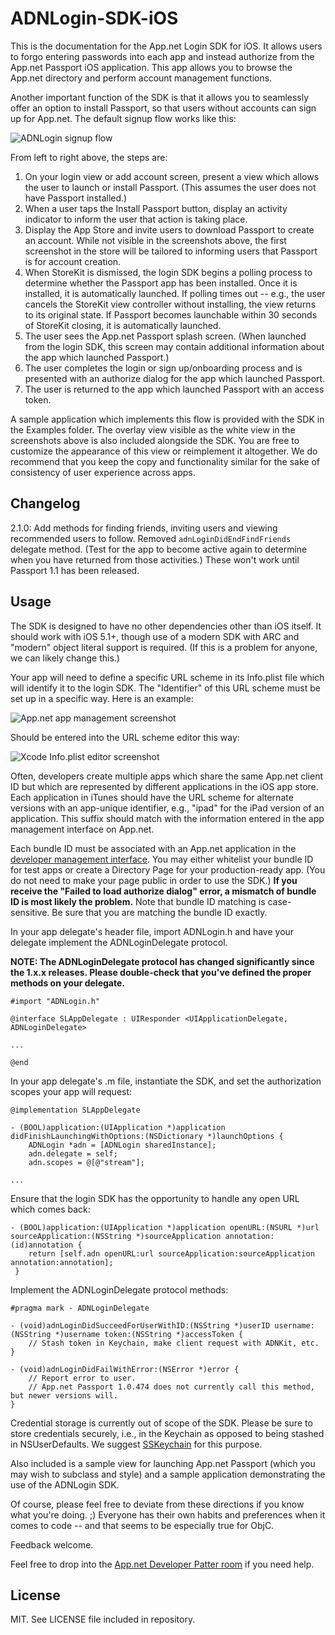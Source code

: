 # ADNLogin-SDK-iOS

This is the documentation for the App.net Login SDK for iOS. It allows users to forgo entering passwords into each app and instead authorize from the App.net Passport iOS application. This app allows you to browse the App.net directory and perform account management functions.

Another important function of the SDK is that it allows you to seamlessly offer an option to install Passport, so that users without accounts can sign up for App.net. The default signup flow works like this:

![ADNLogin signup flow](https://files.app.net/1/117340/a7LbnYnTL9IuretG0qkSwh5yWAGoAcItQQRhMWedBfz_Jeqwf5D5Hi2M57ZKeA2_aKrfFDQ3JVyAsAhy2Opx1TXCSstDUZ7EbviOelBNoEOw2aWsDXQ-VNLqYzyJdaScIQjiGOze037QGkAiSMQSPUmXTqHPL34c61twjVXTVW1FJvh2Lyt8d3GJDp1dUh1tA)

From left to right above, the steps are:

1. On your login view or add account screen, present a view which allows the user to launch or install Passport. (This assumes the user does not have Passport installed.)
2. When a user taps the Install Passport button, display an activity indicator to inform the user that action is taking place.
3. Display the App Store and invite users to download Passport to create an account. While not visible in the screenshots above, the first screenshot in the store will be tailored to informing users that Passport is for account creation.
4. When StoreKit is dismissed, the login SDK begins a polling process to determine whether the Passport app has been installed. Once it is installed, it is automatically launched. If polling times out -- e.g., the user cancels the StoreKit view controller without installing, the view returns to its original state. If Passport becomes launchable within 30 seconds of StoreKit closing, it is automatically launched.
5. The user sees the App.net Passport splash screen. (When launched from the login SDK, this screen may contain additional information about the app which launched Passport.)
6. The user completes the login or sign up/onboarding process and is presented with an authorize dialog for the app which launched Passport.
7. The user is returned to the app which launched Passport with an access token.

A sample application which implements this flow is provided with the SDK in the Examples folder. The overlay view visible as the white view in the screenshots above is also included alongside the SDK. You are free to customize the appearance of this view or reimplement it altogether. We do recommend that you keep the copy and functionality similar for the sake of consistency of user experience across apps.

## Changelog

2.1.0: Add methods for finding friends, inviting users and viewing recommended users to follow. Removed `adnLoginDidEndFindFriends` delegate method. (Test for the app to become active again to determine when you have returned from those activities.) These won't work until Passport 1.1 has been released.

## Usage

The SDK is designed to have no other dependencies other than iOS itself. It should work with iOS 5.1+, though use of a modern SDK with ARC and "modern" object literal support is required. (If this is a problem for anyone, we can likely change this.)

Your app will need to define a specific URL scheme in its Info.plist file which will identify it to the login SDK. The "Identifier" of this URL scheme must be set up in a specific way. Here is an example:

![App.net app management screenshot](https://files.app.net/1/66391/alRIGbbAO-F-mipHbxjQNU78eqZevQNlZinRToWKopnJ82S53arm0Ukm8IDmzexf9k-EpQNfAg2y21SrUnZT2Wn4UwepcDGlGlxylvgi1B26hE7koxYsxUp3kp_RZCbccRdBATHD1LzIDkgoAneqEuv6lasZefTQ16C0oxnr49kE)

Should be entered into the URL scheme editor this way:

![Xcode Info.plist editor screenshot](https://files.app.net/1/34450/a_mk_VrbaUl2WRLeE5vVbZ--R0WdluIo80CxSZ9NC1d1t35Mwbh9HjR6_jrPQSbamKvINn06ztwICNYpJoMhzHwHTqP7laHmXdWC4_vvRAFrpcpBfpXoWtwH77ohNePRsm0b-rhsnFjvzaSRniK_OPkUqf5H1Ai2z7CAhSHjP3Ek)

Often, developers create multiple apps which share the same App.net client ID but which are represented by different applications in the iOS app store. Each application in iTunes should have the URL scheme for alternate versions with an app-unique identifier, e.g., "ipad" for the iPad version of an application. This suffix should match with the information entered in the app management interface on App.net.

Each bundle ID must be associated with an App.net application in the [developer management interface](https://account.app.net/developer/apps/). You may either whitelist your bundle ID for test apps or create a Directory Page for your production-ready app. (You do not need to make your page public in order to use the SDK.) **If you receive the "Failed to load authorize dialog" error, a mismatch of bundle ID is most likely the problem.** Note that bundle ID matching is case-sensitive. Be sure that you are matching the bundle ID exactly.

In your app delegate's header file, import ADNLogin.h and have your delegate implement the ADNLoginDelegate protocol.

**NOTE: The ADNLoginDelegate protocol has changed significantly since the 1.x.x releases. Please double-check that you've defined the proper methods on your delegate.**

```objc
#import "ADNLogin.h"

@interface SLAppDelegate : UIResponder <UIApplicationDelegate, ADNLoginDelegate>

...

@end
```

In your app delegate's .m file, instantiate the SDK, and set the authorization scopes your app will request:

```objc
@implementation SLAppDelegate

- (BOOL)application:(UIApplication *)application didFinishLaunchingWithOptions:(NSDictionary *)launchOptions {
    ADNLogin *adn = [ADNLogin sharedInstance];
    adn.delegate = self;
    adn.scopes = @[@"stream"];

...
```

Ensure that the login SDK has the opportunity to handle any open URL which comes back:

```objc
- (BOOL)application:(UIApplication *)application openURL:(NSURL *)url sourceApplication:(NSString *)sourceApplication annotation:(id)annotation {
    return [self.adn openURL:url sourceApplication:sourceApplication annotation:annotation];
 }
```

Implement the ADNLoginDelegate protocol methods:

```objc
#pragma mark - ADNLoginDelegate

- (void)adnLoginDidSucceedForUserWithID:(NSString *)userID username:(NSString *)username token:(NSString *)accessToken {
    // Stash token in Keychain, make client request with ADNKit, etc.
}

- (void)adnLoginDidFailWithError:(NSError *)error {
    // Report error to user.
    // App.net Passport 1.0.474 does not currently call this method, but newer versions will.
}
```

Credential storage is currently out of scope of the SDK. Please be sure to store credentials securely, i.e., in the Keychain as opposed to being stashed in NSUserDefaults. We suggest [SSKeychain](https://github.com/soffes/sskeychain) for this purpose.

Also included is a sample view for launching App.net Passport (which you may wish to subclass and style) and a sample application demonstrating the use of the ADNLogin SDK.

Of course, please feel free to deviate from these directions if you know what you're doing. ;) Everyone has their own habits and preferences when it comes to code -- and that seems to be especially true for ObjC.

Feedback welcome.

Feel free to drop into the [App.net Developer Patter room](http://patter-app.net/room.html?channel=1383) if you need help.

## License

MIT. See LICENSE file included in repository.
